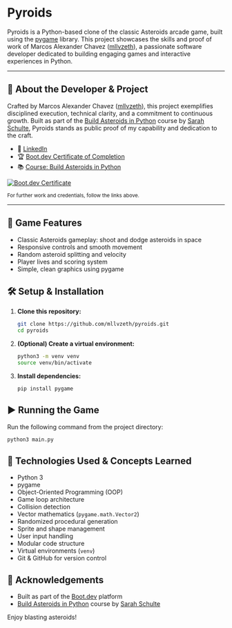 # Pyroids

Pyroids is a Python-based clone of the classic Asteroids arcade game, built using the [pygame](https://www.pygame.org/) library. This project showcases the skills and proof of work of Marcos Alexander Chavez ([mllvzeth](https://github.com/mllvzeth)), a passionate software developer dedicated to building engaging games and interactive experiences in Python.

---

## 👤 About the Developer & Project

Crafted by Marcos Alexander Chavez ([mllvzeth](https://github.com/mllvzeth)), this project exemplifies disciplined execution, technical clarity, and a commitment to continuous growth. Built as part of the [Build Asteroids in Python](https://www.boot.dev/courses/build-asteroids-python) course by [Sarah Schulte](https://www.linkedin.com/in/cgsdev), Pyroids stands as public proof of my capability and dedication to the craft.

- 🔗 [LinkedIn](https://www.linkedin.com/in/mllvzeth/)
- 🏆 [Boot.dev Certificate of Completion](https://www.boot.dev/certificates/c24ff5e9-5cfe-4001-851a-5c4b9d99436f)
- 📚 [Course: Build Asteroids in Python](https://www.boot.dev/courses/build-asteroids-python)

[![Boot.dev Certificate](https://qvault-webapp-dynamic-assets.storage.googleapis.com/certificates/c24ff5e9-5cfe-4001-851a-5c4b9d99436f.jpeg?1748218389527)](https://www.boot.dev/certificates/c24ff5e9-5cfe-4001-851a-5c4b9d99436f)

<sub>For further work and credentials, follow the links above.</sub>

---

## 🚀 Game Features
- Classic Asteroids gameplay: shoot and dodge asteroids in space
- Responsive controls and smooth movement
- Random asteroid splitting and velocity
- Player lives and scoring system
- Simple, clean graphics using pygame


## 🛠️ Setup & Installation
1. **Clone this repository:**
   ```bash
   git clone https://github.com/mllvzeth/pyroids.git
   cd pyroids
   ```
2. **(Optional) Create a virtual environment:**
   ```bash
   python3 -m venv venv
   source venv/bin/activate
   ```
3. **Install dependencies:**
   ```bash
   pip install pygame
   ```

## ▶️ Running the Game
Run the following command from the project directory:
```bash
python3 main.py
```

## 🧰 Technologies Used & Concepts Learned
- Python 3
- pygame
- Object-Oriented Programming (OOP)
- Game loop architecture
- Collision detection
- Vector mathematics (`pygame.math.Vector2`)
- Randomized procedural generation
- Sprite and shape management
- User input handling
- Modular code structure
- Virtual environments (`venv`)
- Git & GitHub for version control

## 🙏 Acknowledgements
- Built as part of the [Boot.dev](https://www.boot.dev) platform
- [Build Asteroids in Python](https://www.boot.dev/courses/build-asteroids-python) course by [Sarah Schulte](https://www.linkedin.com/in/cgsdev)

Enjoy blasting asteroids!